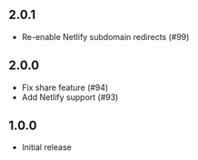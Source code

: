 ## 2.0.1

* Re-enable Netlify subdomain redirects (#99)

## 2.0.0

* Fix share feature (#94)
* Add Netlify support (#93)

## 1.0.0

* Initial release
